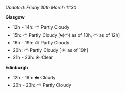 *Updated: Friday 10th March 11:30*

**Glasgow**

* 12h - 14h: :partly_sunny: Partly Cloudy
* 15h: :partly_sunny: Partly Cloudy [:cyclone:(:partly_sunny:) as of 10h, :partly_sunny: as of 12h]
* 16h - 19h: :partly_sunny: Partly Cloudy
* 20h: :partly_sunny: Partly Cloudy [:sunny: as of 10h]
* 21h - 23h: :sunny: Clear

**Edinburgh**

* 12h - 19h: :cloud: Cloudy
* 20h - 23h: :partly_sunny: Partly Cloudy
